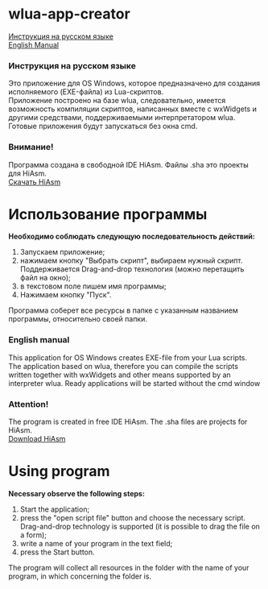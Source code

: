 # wlua-app-creator
[Инструкция на русском языке](#Инструкция-на-русском-языке)  
[English Manual](#english-manual)

### Инструкция на русском языке
Это приложение для OS Windows, которое предназначено для создания исполняемого (EXE-файла) из Lua-скриптов.  
Приложение построено на базе wlua, следовательно, имеется возможность компиляции скриптов, написанных вместе с wxWidgets и другими средствами, поддерживаемыми интерпретатором wlua. Готовые приложения будут запускаться без окна cmd.

### Внимание!
Программа создана в свободной IDE HiAsm. Файлы .sha это проекты для HiAsm.  
[Скачать HiAsm](http://hiasm.com/down.html)

# Использование программы

**Необходимо соблюдать следующую последовательность действий:**  

1. Запускаем приложение;
2. нажимаем кнопку "Выбрать скрипт", выбираем нужный скрипт. Поддерживается Drag-and-drop технология (можно перетащить файл на окно);
3. в текстовом поле пишем имя программы;
4. Нажимаем кнопку "Пуск".

Программа соберет все ресурсы в папке с указанным названием программы, относительно своей папки.

### English manual


This application for OS Windows creates EXE-file from your Lua scripts.  
The application based on wlua, therefore you can compile the scripts written together with wxWidgets and other means supported by an interpreter wlua. Ready applications will be started without the cmd window

### Attention!

The program is created in free IDE HiAsm. The .sha files are projects for HiAsm.  
[Download HiAsm](http://hiasm.com/down.html)

# Using program

**Necessary observe the following steps:**

1. Start the application;
2. press the "open script file" button and choose the necessary script. Drag-and-drop technology is supported (it is possible to drag the file on a form);
3. write a name of your program in the text field;
4. press the Start button.

The program will collect all resources in the folder with the name of your program, in which concerning the folder is.
